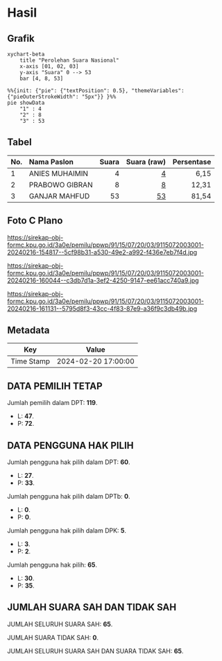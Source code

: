 # Hasil

## Grafik

```mermaid
xychart-beta
    title "Perolehan Suara Nasional"
    x-axis [01, 02, 03]
    y-axis "Suara" 0 --> 53
    bar [4, 8, 53]
```

```mermaid
%%{init: {"pie": {"textPosition": 0.5}, "themeVariables": {"pieOuterStrokeWidth": "5px"}} }%%
pie showData
    "1" : 4
    "2" : 8
    "3" : 53
```

## Tabel

| No. | Nama Paslon    | Suara | Suara (raw) | Persentase |
|:--- |:-------------- | -----:| -----------:| ----------:|
| 1   | ANIES MUHAIMIN | 4     | [4][p-1]    | 6,15       |
| 2   | PRABOWO GIBRAN | 8     | [8][p-2]    | 12,31      |
| 3   | GANJAR MAHFUD  | 53    | [53][p-3]   | 81,54      |


[p-1]: https://github.com/gigit-pemilu/pemilu-2024/blob/main/pilpres/hitung-suara/sub/91-papua/sub/15-waropen/sub/07-risei-sayati/sub/2003-wobari/sub/001-tps/sub/paslon-1.txt
[p-2]: https://github.com/gigit-pemilu/pemilu-2024/blob/main/pilpres/hitung-suara/sub/91-papua/sub/15-waropen/sub/07-risei-sayati/sub/2003-wobari/sub/001-tps/sub/paslon-2.txt
[p-3]: https://github.com/gigit-pemilu/pemilu-2024/blob/main/pilpres/hitung-suara/sub/91-papua/sub/15-waropen/sub/07-risei-sayati/sub/2003-wobari/sub/001-tps/sub/paslon-3.txt

## Foto C Plano

https://sirekap-obj-formc.kpu.go.id/3a0e/pemilu/ppwp/91/15/07/20/03/9115072003001-20240216-154817--5cf98b31-a530-49e2-a992-f436e7eb7f4d.jpg

https://sirekap-obj-formc.kpu.go.id/3a0e/pemilu/ppwp/91/15/07/20/03/9115072003001-20240216-160044--c3db7d1a-3ef2-4250-9147-ee61acc740a9.jpg

https://sirekap-obj-formc.kpu.go.id/3a0e/pemilu/ppwp/91/15/07/20/03/9115072003001-20240216-161131--5795d8f3-43cc-4f83-87e9-a36f9c3db49b.jpg


## Metadata

| Key        | Value               |
| ---------- | ------------------- |
| Time Stamp | 2024-02-20 17:00:00 |


## DATA PEMILIH TETAP

Jumlah pemilih dalam DPT: **119**.
 * L: **47**.
 * P: **72**.

## DATA PENGGUNA HAK PILIH

Jumlah pengguna hak pilih dalam DPT: **60**.
 * L: **27**.
 * P: **33**.

Jumlah pengguna hak pilih dalam DPTb: **0**.
 * L: **0**.
 * P: **0**.

Jumlah pengguna hak pilih dalam DPK: **5**.
 * L: **3**.
 * P: **2**.

Jumlah pengguna hak pilih: **65**.
 * L: **30**.
 * P: **35**.

## JUMLAH SUARA SAH DAN TIDAK SAH

JUMLAH SELURUH SUARA SAH: **65**.

JUMLAH SUARA TIDAK SAH: **0**.

JUMLAH SELURUH SUARA SAH DAN SUARA TIDAK SAH: **65**.



